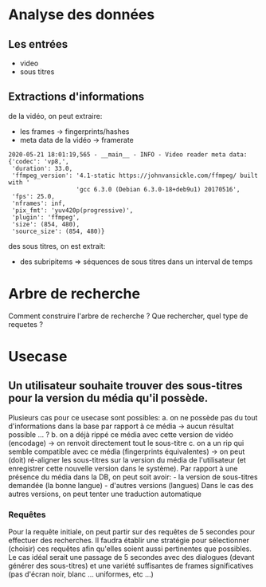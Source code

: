 # Analyse des données

## Les entrées
- video
- sous titres

## Extractions d'informations
de la vidéo, on peut extraire:
- les frames -> fingerprints/hashes
- meta data de la vidéo -> framerate
```shell script
2020-05-21 18:01:19,565 - __main__ - INFO - Video reader meta data:
{'codec': 'vp8,',
 'duration': 33.0,
 'ffmpeg_version': '4.1-static https://johnvansickle.com/ffmpeg/ built with '
                   'gcc 6.3.0 (Debian 6.3.0-18+deb9u1) 20170516',
 'fps': 25.0,
 'nframes': inf,
 'pix_fmt': 'yuv420p(progressive)',
 'plugin': 'ffmpeg',
 'size': (854, 480),
 'source_size': (854, 480)}
```
des sous titres, on est extrait:
- des subripitems => séquences de sous titres dans un interval de temps

# Arbre de recherche
Comment construire l'arbre de recherche ?
Que rechercher, quel type de requetes ?


# Usecase

## Un utilisateur souhaite trouver des sous-titres pour la version du média qu'il possède.

Plusieurs cas pour ce usecase sont possibles:
	a. on ne possède pas du tout d'informations dans la base par rapport à ce média -> aucun résultat possible ... ?
	b. on a déjà rippé ce média avec cette version de vidéo (encodage) -> on renvoit directement tout le sous-titre
	c. on a un rip qui semble compatible avec ce média (fingerprints équivalentes) -> on peut (doit) ré-aligner les sous-titres sur la version du média de l'utilisateur (et enregistrer cette nouvelle version dans le système).
	Par rapport à une présence du média dans la DB, on peut soit avoir:
		- la version de sous-titres demandée (la bonne langue)
		- d'autres versions (langues)
	Dans le cas des autres versions, on peut tenter une traduction automatique

### Requêtes
Pour la requête initiale, on peut partir sur des requêtes de 5 secondes pour effectuer des recherches.
Il faudra établir une stratégie pour sélectionner (choisir) ces requêtes afin qu'elles soient aussi pertinentes que possibles.
Le cas idéal serait une passage de 5 secondes avec des dialogues (devant générer des sous-titres) et une variété suffisantes de frames significatives (pas d'écran noir, blanc ... uniformes, etc ...)

